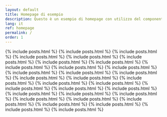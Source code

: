 ```yaml
---
layout: default
title: Homepage di esempio
description: Questo è un esempio di homepage con utilizzo del componente "hero"
lang: it
ref: homepage
permalink: /
order: 1
---
```


<main class="container my-4" markdown="1">

{% include posts.html %}
{% include posts.html %}
{% include posts.html %}
{% include posts.html %}
{% include posts.html %}
{% include posts.html %}
{% include posts.html %}
{% include posts.html %}
{% include posts.html %}
{% include posts.html %}
{% include posts.html %}
{% include posts.html %}
{% include posts.html %}
{% include posts.html %}
{% include posts.html %}
{% include posts.html %}
{% include posts.html %}
{% include posts.html %}
{% include posts.html %}
{% include posts.html %}
{% include posts.html %}
{% include posts.html %}
{% include posts.html %}
{% include posts.html %}
{% include posts.html %}
{% include posts.html %}
{% include posts.html %}
{% include posts.html %}
{% include posts.html %}
{% include posts.html %}
{% include posts.html %}
{% include posts.html %}

</main>

